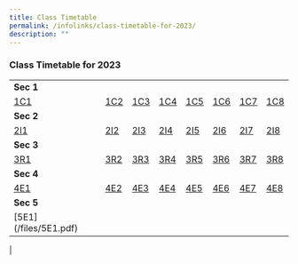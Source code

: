 ```yaml
---
title: Class Timetable
permalink: /infolinks/class-timetable-for-2023/
description: ""
---
```

### **Class Timetable for 2023**

| | | | | | | | | 
|---|---|---|---|---|---|---|---|
| **Sec 1** |  |  |  |  |  |  |  |
| [1C1](/files/1C1.pdf) | [1C2](/files/1C2.pdf) | [1C3](/files/1C3.pdf) | [1C4](/files/1C4.pdf) | [1C5](/files/1C5.pdf) | [1C6](/files/1C6.pdf) | [1C7](/files/1C7.pdf) | [1C8](/files/1C8.pdf) |
| **Sec 2** |  |  |  |  |  |  |  |
| [2I1](/files/2I1.pdf) | [2I2](/files/2I2.pdf) | [2I3](/files/2I3.pdf)| [2I4](/files/2I4.pdf) | [2I5](/files/2I5.pdf) | [2I6](/files/2I6.pdf) | [2I7](/files/2I7.pdf) | [2I8](/files/2I8.pdf)|
| **Sec 3** |  |  |  |  |  |  |  |
| [3R1](/files/3R1.pdf) | [3R2](/files/3R2.pdf) | [3R3](/files/3R3.pdf) | [3R4](/files/3R4.pdf)  | [3R5](/files/3R5.pdf)| [3R6](/files/3R6.pdf)| [3R7](/files/3R7.pdf)| [3R8](/files/3R8.pdf) |
| **Sec 4** |  |  |  |  |  |  |  |
| [4E1](/files/term%202%204E1.pdf) | [4E2](/files/term%202%204E2.pdf) | [4E3](/files/term%202%204E3.pdf)| [4E4](/files/term%202%204E4.pdf)| [4E5](/files/term%202%204E5.pdf)| [4E6](/files/term%202%204E6.pdf) | [4E7](/files/term%202%204E7.pdf) | [4E8](/files/term%202%204E8.pdf) |
| **Sec 5** |  |  |  |  |  |  |  |
| [5E1] (/files/5E1.pdf) |
|